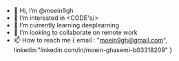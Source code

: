 - 👋 Hi, I’m @moein9gh
- 👀 I’m interested in <CODE's/>
- 🌱 I’m currently learning deeplearning
- 💞️ I’m looking to collaborate on remote work
- 📫 How to reach me {
 email : "moein9gh@gmail.com",
 linkedin:"linkedin.com/in/moein-ghasemi-b03318209"
}

<!---
moein9gh/moein9gh is a ✨ special ✨ repository because its `README.md` (this file) appears on your GitHub profile.
You can click the Preview link to take a look at your changes.
--->
